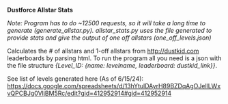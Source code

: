 **Dustforce Allstar Stats**

_Note: Program has to do ~12500 requests, so it will take a long time to generate (generate_allstar.py). allstar_stats.py uses the file generated to provide stats and give the output of one off allstars (one_off_levels.json)_

Calculates the # of allstars and 1-off allstars from http://dustkid.com leaderboards by parsing html. To run the program all you need is a json with the file structure _{Level_ID: {name: levelname, leaderboard: dustkid_link}}_.

See list of levels generated here (As of 6/15/24): https://docs.google.com/spreadsheets/d/13hYtulDAyrH89BZDqAgOJellLWxvQPCBJg0VljBM5Rc/edit?gid=412952914#gid=412952914
